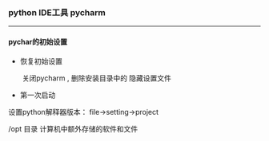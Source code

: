 ### python IDE工具  pycharm

---

#### pychar的初始设置

* 恢复初始设置

  ​	关闭pycharm , 删除安装目录中的 隐藏设置文件

* 第一次启动

设置python解释器版本： file->setting->project

/opt  目录  计算机中额外存储的软件和文件